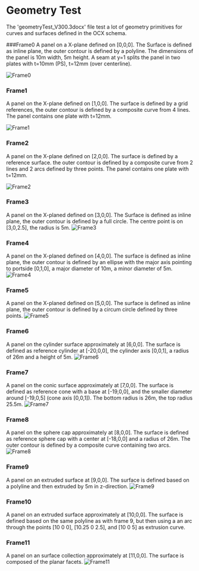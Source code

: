 # Geometry Test

The 'geometryTest_V300.3docx' file test a lot of geometry primitives 
for curves and surfaces defined in the OCX schema.

###Frame0
A panel on a X-plane defined on [0,0,0].
The Surface is defined as inline plane, the outer contour is defined by a polyline.
The dimensions of the panel is 10m width, 5m height.
A seam at y=1 splits the panel in two plates with t=10mm (PS), t=12mm (over centerline). 

![Frame0](frame0.svg)

### Frame1
A panel on the X-plane defined on [1,0,0].
The surface is defined by a grid references, 
the outer contour is defined by a composite curve from 4 lines.
The panel contains one plate with t=12mm.

![Frame1](frame1.svg)

### Frame2
A panel on the X-plane defined on [2,0,0].
The surface is defined by a reference surface.
the outer contour is defined by a composite curve from 2 lines
and 2 arcs defined by three points.
The panel contains one plate with t=12mm.

![Frame2](frame2.svg)

### Frame3
A panel on the X-planed defined on [3,0,0].
The Surface is defined as inline plane, the outer contour is defined by a full circle.
The centre point is on [3,0,2.5], the radius is 5m.
![Frame3](frame3.svg)

### Frame4
A panel on the X-planed defined on [4,0,0].
The surface is defined as inline plane, the outer contour is defined by 
an ellipse with the major axis pointing to portside [0,1,0], 
a major diameter of 10m, a minor diameter of 5m.
![Frame4](frame4.svg)

### Frame5
A panel on the X-planed defined on [5,0,0].
The surface is defined as inline plane, the outer contour is defined by a
circum circle defined by three points.
![Frame5](frame5.svg)

### Frame6
A panel on the cylinder surface approximately at [6,0,0].
The surface is defined as reference cylinder at [-20,0,0], 
the cylinder axis [0,0,1], a radius of 26m and a height of 5m.
![Frame6](frame6.svg)

### Frame7
A panel on the conic surface approximately at [7,0,0].
The surface is defined as reference cone with a base at [-19,0,0], and the
smaller diameter around [-19,0,5] (cone axis [0,0,1]).
The bottom radius is 26m, the top radius 25.5m.
![Frame7](frame7.svg)

### Frame8
A panel on the sphere cap approximately at [8,0,0].
The surface is defined as reference sphere cap with a center at [-18,0,0] and 
a radius of 26m. The outer contour is defined by a composite curve containing two arcs.
![Frame8](frame8.svg)

### Frame9
A panel on an extruded surface at [9,0,0].
The surface is defined based on a polyline and then extruded by 5m in z-direction. 
![Frame9](frame9.svg)

### Frame10
A panel on an extruded surface approximately at [10,0,0].
The surface is defined based on the same polyline as with frame 9, 
but then using a an arc through the points [10 0 0], [10.25 0 2.5], and [10 0 5] as extrusion curve.

### Frame11
A panel on an surface collection approximately at [11,0,0].
The surface is composed of the planar facets.
![Frame11](frame11.svg)
